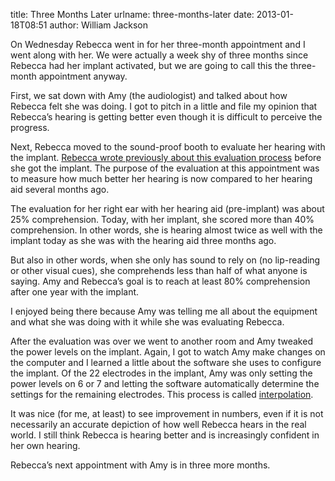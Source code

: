 title: Three Months Later
urlname: three-months-later
date: 2013-01-18T08:51
author: William Jackson

On Wednesday Rebecca went in for her three-month appointment and I went along with her. We were actually a week shy of
three months since Rebecca had her implant activated, but we are going to call this the three-month appointment anyway.

First, we sat down with Amy (the audiologist) and talked about how Rebecca felt she was doing. I got to pitch in a
little and file my opinion that Rebecca&#x02bc;s hearing is getting better even though it is difficult to perceive the
progress.

Next, Rebecca moved to the sound-proof booth to evaluate her hearing with the implant. [Rebecca wrote previously about
this evaluation process][a] before she got the implant. The purpose of the evaluation at this appointment was to measure
how much better her hearing is now compared to her hearing aid several months ago.

[a]: {filename}/published/2012/10/2012-10-16-evaluation-process.md

The evaluation for her right ear with her hearing aid (pre-implant) was about 25% comprehension. Today, with her
implant, she scored more than 40% comprehension. In other words, she is hearing almost twice as well with the implant
today as she was with the hearing aid three months ago.

But also in other words, when she only has sound to rely on (no lip-reading or other visual cues), she comprehends less
than half of what anyone is saying. Amy and Rebecca&#x02bc;s goal is to reach at least 80% comprehension after one year
with the implant.

I enjoyed being there because Amy was telling me all about the equipment and what she was doing with it while she was
evaluating Rebecca.

After the evaluation was over we went to another room and Amy tweaked the power levels on the implant. Again, I got to
watch Amy make changes on the computer and I learned a little about the software she uses to configure the implant. Of
the 22 electrodes in the implant, Amy was only setting the power levels on 6 or 7 and letting the software automatically
determine the settings for the remaining electrodes. This process is called [interpolation][b].

[b]: https://en.wikipedia.org/wiki/Interpolation

It was nice (for me, at least) to see improvement in numbers, even if it is not necessarily an accurate depiction of how
well Rebecca hears in the real world. I still think Rebecca is hearing better and is increasingly confident in her own
hearing.

Rebecca&#x02bc;s next appointment with Amy is in three more months.
